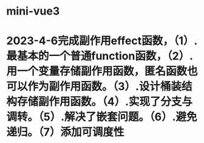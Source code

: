 # mini-vue3
# 2023-4-6完成副作用effect函数，（1）.最基本的一个普通function函数，（2）.用一个变量存储副作用函数，匿名函数也可以作为副作用函数。（3）.设计桶装结构存储副作用函数。（4）.实现了分支与调转。（5）.解决了嵌套问题。（6）.避免递归。（7）添加可调度性
